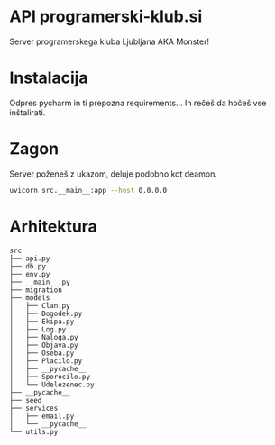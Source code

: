 # API programerski-klub.si

Server programerskega kluba Ljubljana AKA Monster!

# Instalacija

Odpres pycharm in ti prepozna requirements...
In rečeš da hočeš vse inštalirati.

# Zagon

Server poženeš z ukazom, deluje podobno kot deamon.

```bash
uvicorn src.__main__:app --host 0.0.0.0 
```

# Arhitektura
```
src
├── api.py
├── db.py
├── env.py
├── __main__.py
├── migration
├── models
│   ├── Clan.py
│   ├── Dogodek.py
│   ├── Ekipa.py
│   ├── Log.py
│   ├── Naloga.py
│   ├── Objava.py
│   ├── Oseba.py
│   ├── Placilo.py
│   ├── __pycache__
│   ├── Sporocilo.py
│   └── Udelezenec.py
├── __pycache__
├── seed
├── services
│   ├── email.py
│   └── __pycache__
└── utils.py
```
